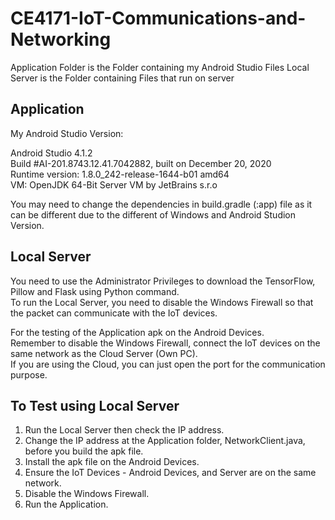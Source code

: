 # CE4171-IoT-Communications-and-Networking
Application Folder is the Folder containing my Android Studio Files
Local Server is the Folder containing Files that run on server


## Application
My Android Studio Version:

Android Studio 4.1.2 <br>
Build #AI-201.8743.12.41.7042882, built on December 20, 2020 <br>
Runtime version: 1.8.0_242-release-1644-b01 amd64 <br>
VM: OpenJDK 64-Bit Server VM by JetBrains s.r.o

You may need to change the dependencies in build.gradle (:app) file as it can be different due to the different of Windows and Android Studion Version.


## Local Server
You need to use the Administrator Privileges to download the TensorFlow, Pillow and Flask using Python command. <br>
To run the Local Server, you need to disable the Windows Firewall so that the packet can communicate with the IoT devices.

For the testing of the Application apk on the Android Devices. <br>
Remember to disable the Windows Firewall, connect the IoT devices on the same network as the Cloud Server (Own PC). <br>
If you are using the Cloud, you can just open the port for the communication purpose.

## To Test using Local Server
1. Run the Local Server then check the IP address.
2. Change the IP address at the Application folder, NetworkClient.java, before you build the apk file.
3. Install the apk file on the Android Devices.
4. Ensure the IoT Devices - Android Devices, and Server are on the same network.
5. Disable the Windows Firewall.
6. Run the Application.
